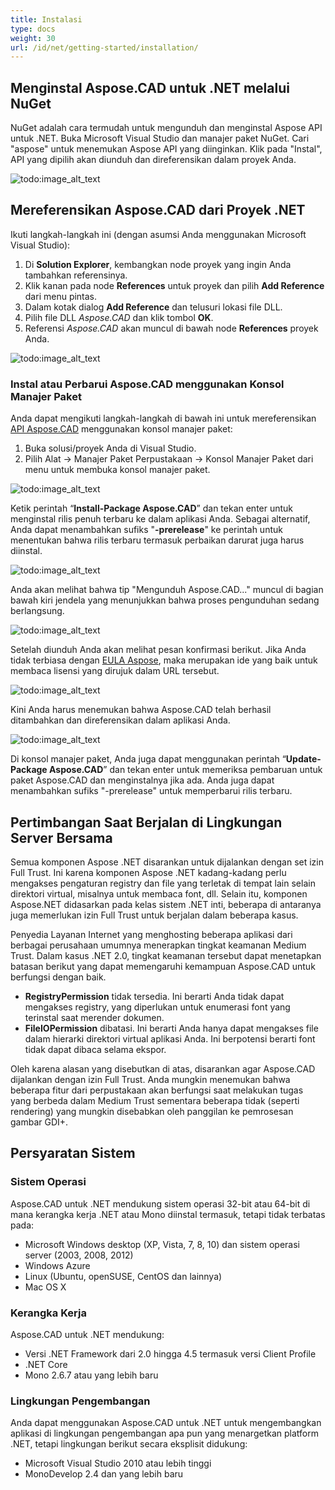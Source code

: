 ```yaml
---
title: Instalasi
type: docs
weight: 30
url: /id/net/getting-started/installation/
---
```


## **Menginstal Aspose.CAD untuk .NET melalui NuGet**

NuGet adalah cara termudah untuk mengunduh dan menginstal Aspose API untuk .NET. Buka Microsoft Visual Studio dan manajer paket NuGet. Cari "aspose" untuk menemukan Aspose API yang diinginkan. Klik pada "Instal", API yang dipilih akan diunduh dan direferensikan dalam proyek Anda.

![todo:image_alt_text](/_assets/install/installation_1.png)

## **Mereferensikan Aspose.CAD dari Proyek .NET**

Ikuti langkah-langkah ini (dengan asumsi Anda menggunakan Microsoft Visual Studio):

1. Di **Solution Explorer**, kembangkan node proyek yang ingin Anda tambahkan referensinya.
1. Klik kanan pada node **References** untuk proyek dan pilih **Add Reference** dari menu pintas.
1. Dalam kotak dialog **Add Reference** dan telusuri lokasi file DLL.
1. Pilih file DLL *Aspose.CAD* dan klik tombol **OK**.
1. Referensi *Aspose.CAD* akan muncul di bawah node **References** proyek Anda.

![todo:image_alt_text](/_assets/install/installation_2.png)

### **Instal atau Perbarui Aspose.CAD menggunakan Konsol Manajer Paket**

Anda dapat mengikuti langkah-langkah di bawah ini untuk mereferensikan [API Aspose.CAD](https://www.nuget.org/packages/Aspose.CAD/) menggunakan konsol manajer paket:

1. Buka solusi/proyek Anda di Visual Studio.
1. Pilih Alat -> Manajer Paket Perpustakaan -> Konsol Manajer Paket dari menu untuk membuka konsol manajer paket.

![todo:image_alt_text](/_assets/install/installation_3.png)

Ketik perintah “**Install-Package Aspose.CAD**” dan tekan enter untuk menginstal rilis penuh terbaru ke dalam aplikasi Anda. Sebagai alternatif, Anda dapat menambahkan sufiks "**-prerelease**" ke perintah untuk menentukan bahwa rilis terbaru termasuk perbaikan darurat juga harus diinstal.

![todo:image_alt_text](/_assets/install/installation_4.png)

Anda akan melihat bahwa tip "Mengunduh Aspose.CAD..." muncul di bagian bawah kiri jendela yang menunjukkan bahwa proses pengunduhan sedang berlangsung.

![todo:image_alt_text](/_assets/install/installation_5.png)

Setelah diunduh Anda akan melihat pesan konfirmasi berikut. Jika Anda tidak terbiasa dengan [EULA Aspose](https://about.aspose.com/legal/eula), maka merupakan ide yang baik untuk membaca lisensi yang dirujuk dalam URL tersebut.

![todo:image_alt_text](/_assets/install/installation_6.png)

Kini Anda harus menemukan bahwa Aspose.CAD telah berhasil ditambahkan dan direferensikan dalam aplikasi Anda.

![todo:image_alt_text](/_assets/install/installation_7.png)

Di konsol manajer paket, Anda juga dapat menggunakan perintah “**Update-Package Aspose.CAD**” dan tekan enter untuk memeriksa pembaruan untuk paket Aspose.CAD dan menginstalnya jika ada. Anda juga dapat menambahkan sufiks "-prerelease" untuk memperbarui rilis terbaru.

## **Pertimbangan Saat Berjalan di Lingkungan Server Bersama**

Semua komponen Aspose .NET disarankan untuk dijalankan dengan set izin Full Trust. Ini karena komponen Aspose .NET kadang-kadang perlu mengakses pengaturan registry dan file yang terletak di tempat lain selain direktori virtual, misalnya untuk membaca font, dll. Selain itu, komponen Aspose.NET didasarkan pada kelas sistem .NET inti, beberapa di antaranya juga memerlukan izin Full Trust untuk berjalan dalam beberapa kasus.

Penyedia Layanan Internet yang menghosting beberapa aplikasi dari berbagai perusahaan umumnya menerapkan tingkat keamanan Medium Trust. Dalam kasus .NET 2.0, tingkat keamanan tersebut dapat menetapkan batasan berikut yang dapat memengaruhi kemampuan Aspose.CAD untuk berfungsi dengan baik.

- **RegistryPermission** tidak tersedia. Ini berarti Anda tidak dapat mengakses registry, yang diperlukan untuk enumerasi font yang terinstal saat merender dokumen.
- **FileIOPermission** dibatasi. Ini berarti Anda hanya dapat mengakses file dalam hierarki direktori virtual aplikasi Anda. Ini berpotensi berarti font tidak dapat dibaca selama ekspor.

Oleh karena alasan yang disebutkan di atas, disarankan agar Aspose.CAD dijalankan dengan izin Full Trust. Anda mungkin menemukan bahwa beberapa fitur dari perpustakaan akan berfungsi saat melakukan tugas yang berbeda dalam Medium Trust sementara beberapa tidak (seperti rendering) yang mungkin disebabkan oleh panggilan ke pemrosesan gambar GDI+.

## **Persyaratan Sistem**

### **Sistem Operasi**

Aspose.CAD untuk .NET mendukung sistem operasi 32-bit atau 64-bit di mana kerangka kerja .NET atau Mono diinstal termasuk, tetapi tidak terbatas pada:

- Microsoft Windows desktop (XP, Vista, 7, 8, 10) dan sistem operasi server (2003, 2008, 2012)
- Windows Azure
- Linux (Ubuntu, openSUSE, CentOS dan lainnya)
- Mac OS X

### **Kerangka Kerja**

Aspose.CAD untuk .NET mendukung:

- Versi .NET Framework dari 2.0 hingga 4.5 termasuk versi Client Profile
- .NET Core
- Mono 2.6.7 atau yang lebih baru

### **Lingkungan Pengembangan**

Anda dapat menggunakan Aspose.CAD untuk .NET untuk mengembangkan aplikasi di lingkungan pengembangan apa pun yang menargetkan platform .NET, tetapi lingkungan berikut secara eksplisit didukung:

- Microsoft Visual Studio 2010 atau lebih tinggi
- MonoDevelop 2.4 dan yang lebih baru

